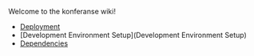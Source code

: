 Welcome to the konferanse wiki!
* [Deployment](wiki/Deployment)
* [Development Environment Setup](Development Environment Setup)
* [Dependencies](Dependencies)